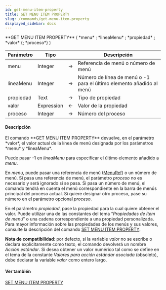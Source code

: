 ```yaml
---
id: get-menu-item-property
title: GET MENU ITEM PROPERTY
slug: /commands/get-menu-item-property
displayed_sidebar: docs
---
```


<!--REF #_command_.GET MENU ITEM PROPERTY.Syntax-->**GET MENU ITEM PROPERTY** ( *menu* ; *lineaMenu* ; *propiedad* ; *valor* {; *proceso*} )<!-- END REF-->
<!--REF #_command_.GET MENU ITEM PROPERTY.Params-->
| Parámetro | Tipo |  | Descripción |
| --- | --- | --- | --- |
| menu | Integer | &#8594;  | Referencia de menú o número de menú |
| lineaMenu | Integer | &#8594;  | Número de línea de menú o -1 para el último elemento añadido al menú |
| propiedad | Text | &#8594;  | Tipo de propiedad |
| valor | Expression | &#8592; | Valor de la propiedad |
| proceso | Integer | &#8594;  | Número del proceso |

<!-- END REF-->

#### Descripción 

<!--REF #_command_.GET MENU ITEM PROPERTY.Summary-->El comando **GET MENU ITEM PROPERTY** devuelve, en el parámetro *valor*, el valor actual de la línea de menú designada por los parámetros *menu* y *lineaMenu*.<!-- END REF--> 

Puede pasar -1 en *lineaMenu* para especificar el último elemento añadido a *menu*.

En *menu*, puede pasar una referencia de menú ([MenuRef](# "Unique ID (16-character alphanumeric) of a menu")) o un número de menú. Si pasa una referencia de menú, el parámetro *proceso* no es necesario y será ignorado si se pasa. Si pasa un número de menú, el comando tendrá en cuenta el menú correspondiente en la barra de menús principal del proceso actual. Si quiere designar otro proceso, pase su número en el parámetro opcional *proceso*.

En el parámetro *propiedad*, pase la propiedad para la cual quiere obtener el valor. Puede utilizar una de las constantes del tema “*Propiedades de ítem de menú*” o una cadena correspondiente a una propiedad personalizada. Para mayor información sobre las propiedades de los menús y sus valores, consulte la descripción del comando [SET MENU ITEM PROPERTY](set-menu-item-property.md).

**Nota de compatibilidad**: por defecto, si la variable *valor* no se escribe o declara explícitamente como texto, el comando devolverá un nombre *Acción estándar*. Si desea obtener un valor numérico tal como se define en el tema de la constante *Valores para acción estándar asociada* (obsoleto), debe declarar la variable *valor* como entero largo.

#### Ver también 

[SET MENU ITEM PROPERTY](set-menu-item-property.md)  